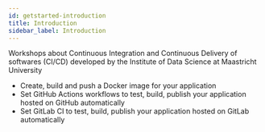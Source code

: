 ```yaml
---
id: getstarted-introduction
title: Introduction
sidebar_label: Introduction
---
```


Workshops about Continuous Integration and Continuous Delivery of softwares (CI/CD)  developed by the Institute of Data Science at Maastricht University

* Create, build and push a Docker image for your application
* Set GitHub Actions workflows to test, build, publish your application hosted on GitHub automatically
* Set GitLab CI to test, build, publish your application hosted on GitLab automatically